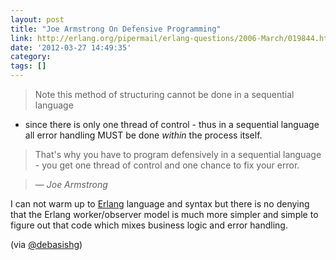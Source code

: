 ```yaml
---
layout: post
title: "Joe Armstrong On Defensive Programming"
link: http://erlang.org/pipermail/erlang-questions/2006-March/019844.html
date: '2012-03-27 14:49:35'
category: 
tags: []
---
```


> Note this method of structuring cannot be done in a sequential language
- since there is only one thread of control - thus in a sequential language all
error handling MUST be done *within* the process itself.  
> That's why you have to program defensively in a sequential language -
you get one
thread of control and one chance to fix your error.

> &mdash; <cite>Joe Armstrong</cite>

I can not warm up to [Erlang](http://www.erlang.org/) language and syntax but there is no denying that the Erlang worker/observer model is much more simpler and simple to figure out that code which mixes business logic and error handling.

(via [@debasishg](https://twitter.com/debasishg/statuses/184323422787092480))
